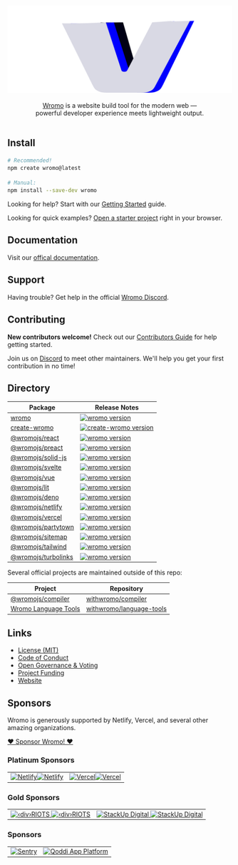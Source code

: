 <p align="center">
  <img src="assets/social/banner-minimal.png" alt="Wromo logo">
  <br/><br/>
  <a href="https://wromo.build">Wromo</a> is a website build tool for the modern web &mdash;
  <br/>
  powerful developer experience meets lightweight output.
  <br/><br/>
</p>

## Install


```bash
# Recommended!
npm create wromo@latest

# Manual:
npm install --save-dev wromo
```

Looking for help? Start with our [Getting Started](https://docs.wromo.build/en/getting-started/) guide.  

Looking for quick examples? [Open a starter project](https://wromo.new/) right in your browser.
## Documentation

Visit our [offical documentation](https://docs.wromo.build/).  

## Support

Having trouble? Get help in the official [Wromo Discord](https://wromo.build/chat).
## Contributing

**New contributors welcome!** Check out our [Contributors Guide](CONTRIBUTING.md) for help getting started. 

Join us on [Discord](https://wromo.build/chat) to meet other maintainers. We'll help you get your first contribution in no time!

## Directory

| Package                                                 | Release Notes                                                                                                                     |
| ------------------------------------------------------- | --------------------------------------------------------------------------------------------------------------------------------- |
| [wromo](packages/wromo)                                 | [![wromo version](https://img.shields.io/npm/v/wromo.svg?label=%20)](packages/wromo/CHANGELOG.md)                                 |
| [create-wromo](packages/create-wromo)                   | [![create-wromo version](https://img.shields.io/npm/v/create-wromo.svg?label=%20)](packages/create-wromo/CHANGELOG.md)            |
| [@wromojs/react](packages/integrations/react)           | [![wromo version](https://img.shields.io/npm/v/@wromojs/react.svg?label=%20)](packages/integrations/react/CHANGELOG.md)           |
| [@wromojs/preact](packages/integrations/preact)         | [![wromo version](https://img.shields.io/npm/v/@wromojs/preact.svg?label=%20)](packages/integrations/preact/CHANGELOG.md)         |
| [@wromojs/solid-js](packages/integrations/solid)        | [![wromo version](https://img.shields.io/npm/v/@wromojs/solid-js.svg?label=%20)](packages/integrations/solid-js/CHANGELOG.md)     |
| [@wromojs/svelte](packages/integrations/svelte)         | [![wromo version](https://img.shields.io/npm/v/@wromojs/svelte.svg?label=%20)](packages/integrations/svelte/CHANGELOG.md)         |
| [@wromojs/vue](packages/integrations/vue)               | [![wromo version](https://img.shields.io/npm/v/@wromojs/vue.svg?label=%20)](packages/integrations/vue/CHANGELOG.md)               |
| [@wromojs/lit](packages/integrations/lit)               | [![wromo version](https://img.shields.io/npm/v/@wromojs/lit.svg?label=%20)](packages/integrations/lit/CHANGELOG.md)               |
| [@wromojs/deno](packages/integrations/deno)             | [![wromo version](https://img.shields.io/npm/v/@wromojs/deno.svg?label=%20)](packages/integrations/deno/CHANGELOG.md)             |
| [@wromojs/netlify](packages/integrations/netlify)       | [![wromo version](https://img.shields.io/npm/v/@wromojs/netlify.svg?label=%20)](packages/integrations/netlify/CHANGELOG.md)       |
| [@wromojs/vercel](packages/integrations/vercel)         | [![wromo version](https://img.shields.io/npm/v/@wromojs/vercel.svg?label=%20)](packages/integrations/vercel/CHANGELOG.md)         |
| [@wromojs/partytown](packages/integrations/partytown)   | [![wromo version](https://img.shields.io/npm/v/@wromojs/partytown.svg?label=%20)](packages/integrations/partytown/CHANGELOG.md)   |
| [@wromojs/sitemap](packages/integrations/sitemap)       | [![wromo version](https://img.shields.io/npm/v/@wromojs/sitemap.svg?label=%20)](packages/integrations/sitemap/CHANGELOG.md)       |
| [@wromojs/tailwind](packages/integrations/tailwind)     | [![wromo version](https://img.shields.io/npm/v/@wromojs/tailwind.svg?label=%20)](packages/integrations/tailwind/CHANGELOG.md)     |
| [@wromojs/turbolinks](packages/integrations/turbolinks) | [![wromo version](https://img.shields.io/npm/v/@wromojs/turbolinks.svg?label=%20)](packages/integrations/turbolinks/CHANGELOG.md) |

Several official projects are maintained outside of this repo:

| Project                                                             | Repository                                                              |
| ------------------------------------------------------------------- | ----------------------------------------------------------------------- |
| [@wromojs/compiler](packages/integrations/compiler)                 | [withwromo/compiler](https://github.com/withwromo/compiler)             |
| [Wromo Language Tools](https://github.com/withwromo/language-tools) | [withwromo/language-tools](https://github.com/withwromo/language-tools) |


## Links

- [License (MIT)](LICENSE)
- [Code of Conduct](CODE_OF_CONDUCT.md)
- [Open Governance & Voting](GOVERNANCE.md)
- [Project Funding](FUNDING.md)
- [Website](https://wromo.build/)

## Sponsors

Wromo is generously supported by Netlify, Vercel, and several other amazing organizations.

[❤️ Sponsor Wromo! ❤️](FUNDING.md)

### Platinum Sponsors

<table>
  <tbody>
    <tr>
      <td align="center"><a href="https://www.netlify.com/#gh-light-mode-only" target="_blank"><img width="147" height="40" src="https://raw.githubusercontent.com/withwromo/wromo/main/.github/assets/netlify.svg#gh-light-mode-only" alt="Netlify" /></a><a href="https://www.netlify.com/#gh-dark-mode-only" target="_blank"><img width="147" height="40" src="https://raw.githubusercontent.com/withwromo/wromo/main/.github/assets/netlify-dark.svg#gh-dark-mode-only" alt="Netlify" />
      </a></td>
      <td align="center"><a href="https://www.vercel.com/#gh-light-mode-only" target="_blank"><img width="150" height="34" src="https://raw.githubusercontent.com/withwromo/wromo/main/.github/assets/vercel.svg#gh-light-mode-only" alt="Vercel" /></a><a href="https://www.vercel.com/#gh-dark-mode-only"><img width="150" height="34" src="https://raw.githubusercontent.com/withwromo/wromo/main/.github/assets/vercel-dark.svg#gh-dark-mode-only" alt="Vercel" />
      </a></td>
    </tr>
  </tbody>
</table>

### Gold Sponsors

<table>
  <tbody>
    <tr>
      <td align="center">
        <a href="https://divRIOTS.com#gh-light-mode-only" target="_blank">
        <img width="150" height="40" src="https://raw.githubusercontent.com/withwromo/wromo/main/.github/assets/divriots.svg#gh-light-mode-only" alt="‹div›RIOTS" />
        </a>
        <a href="https://divRIOTS.com#gh-dark-mode-only" target="_blank">
        <img width="150" height="40" src="https://raw.githubusercontent.com/withwromo/wromo/main/.github/assets/divriots-dark.svg#gh-dark-mode-only" alt="‹div›RIOTS" />
        </a>
      </td>
      <td align="center">
        <a href="https://stackupdigital.co.uk/#gh-light-mode-only" target="_blank">
        <img width="162" height="40" src="https://raw.githubusercontent.com/withwromo/wromo/main/.github/assets/stackup.svg#gh-light-mode-only" alt="StackUp Digital" />
        </a>
        <a href="https://stackupdigital.co.uk/#gh-dark-mode-only" target="_blank">
        <img width="130" height="32" src="https://raw.githubusercontent.com/withwromo/wromo/main/.github/assets/stackup-dark.svg#gh-dark-mode-only" alt="StackUp Digital" />
        </a>
      </td>
    </tr>
  </tbody>
</table>

### Sponsors

<table>
  <tbody>
    <tr>
      <td align="center"><a href="https://sentry.io" target="_blank"><img width="147" height="40" src="https://raw.githubusercontent.com/withwromo/wromo/main/.github/assets/sentry.svg" alt="Sentry" /></a></td><td align="center"><a href="https://qoddi.com" target="_blank"><img width="147" height="40" src="https://devcenter.qoddi.com/wp-content/uploads/2021/11/blog-transparent-logo-1.png" alt="Qoddi App Platform" /></a></td>
    </tr>
  </tbody>
</table>

